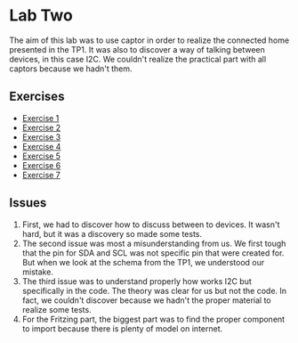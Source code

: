 # Lab Two

The aim of this lab was to use captor in order to realize the connected home presented in the TP1. It was also to discover a way of talking between devices, in this case I2C. We couldn't realize the practical part with all captors because we hadn't them. 

## Exercises
  - [Exercise 1](Exercise/1)
  - [Exercise 2](Exercise/2)
  - [Exercise 3](Exercise/3)
  - [Exercise 4](Exercise/4)
  - [Exercise 5](Exercise/5)
  - [Exercise 6](Exercise/6)
  - [Exercise 7](Exercise/7)
  
## Issues

1. First, we had to discover how to discuss between to devices. It wasn't hard, but it was a discovery so made some tests.
2. The second issue was most a misunderstanding from us. We first tough that the pin for SDA and SCL was not specific pin that were created for. But when we look at the schema from the TP1, we understood our mistake.
3. The third issue was to understand properly how works I2C but specifically in the code. The theory was clear for us but not the code. In fact, we couldn't discover because we hadn't the proper material to realize some tests.
4. For the Fritzing part, the biggest part was to find the proper component to import because there is plenty of model on internet.
